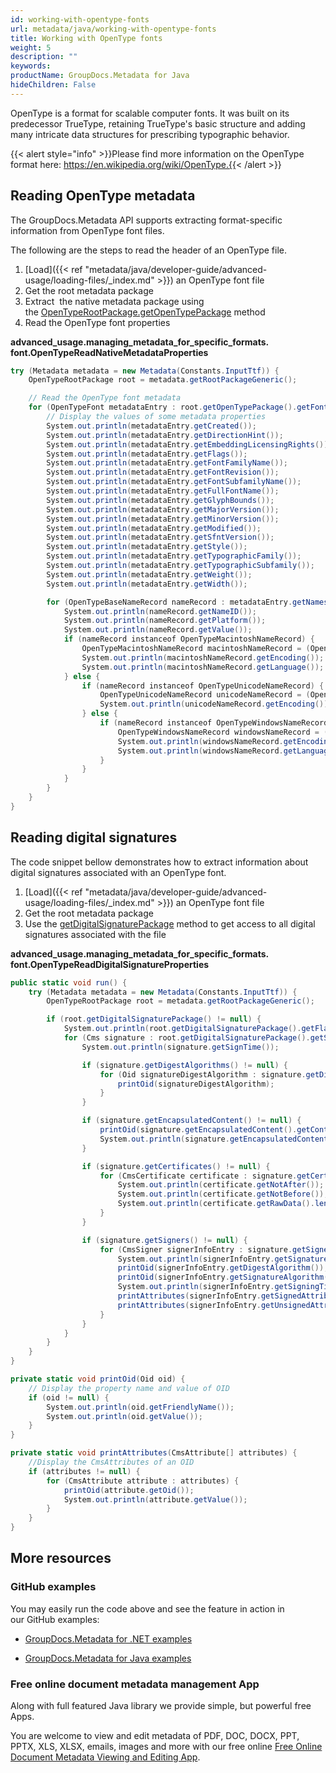 ```yaml
---
id: working-with-opentype-fonts
url: metadata/java/working-with-opentype-fonts
title: Working with OpenType fonts
weight: 5
description: ""
keywords: 
productName: GroupDocs.Metadata for Java
hideChildren: False
---
```

OpenType is a format for scalable computer fonts. It was built on its predecessor TrueType, retaining TrueType's basic structure and adding many intricate data structures for prescribing typographic behavior.

{{< alert style="info" >}}Please find more information on the OpenType format here: https://en.wikipedia.org/wiki/OpenType.{{< /alert >}}

## Reading OpenType metadata

The GroupDocs.Metadata API supports extracting format-specific information from OpenType font files.

The following are the steps to read the header of an OpenType file.

1.  [Load]({{< ref "metadata/java/developer-guide/advanced-usage/loading-files/_index.md" >}}) an OpenType font file
2.  Get the root metadata package
3.  Extract  the native metadata package using the [OpenTypeRootPackage.getOpenTypePackage](https://reference.groupdocs.com/metadata/java/com.groupdocs.metadata.core/OpenTypeRootPackage#getOpenTypePackage()) method
4.  Read the OpenType font properties

**advanced\_usage.managing\_metadata\_for\_specific\_formats.<WBR>font.OpenTypeReadNativeMetadataProperties**

```csharp
try (Metadata metadata = new Metadata(Constants.InputTtf)) {
	OpenTypeRootPackage root = metadata.getRootPackageGeneric();

	// Read the OpenType font metadata
	for (OpenTypeFont metadataEntry : root.getOpenTypePackage().getFonts()) {
		// Display the values of some metadata properties
		System.out.println(metadataEntry.getCreated());
		System.out.println(metadataEntry.getDirectionHint());
		System.out.println(metadataEntry.getEmbeddingLicensingRights());
		System.out.println(metadataEntry.getFlags());
		System.out.println(metadataEntry.getFontFamilyName());
		System.out.println(metadataEntry.getFontRevision());
		System.out.println(metadataEntry.getFontSubfamilyName());
		System.out.println(metadataEntry.getFullFontName());
		System.out.println(metadataEntry.getGlyphBounds());
		System.out.println(metadataEntry.getMajorVersion());
		System.out.println(metadataEntry.getMinorVersion());
		System.out.println(metadataEntry.getModified());
		System.out.println(metadataEntry.getSfntVersion());
		System.out.println(metadataEntry.getStyle());
		System.out.println(metadataEntry.getTypographicFamily());
		System.out.println(metadataEntry.getTypographicSubfamily());
		System.out.println(metadataEntry.getWeight());
		System.out.println(metadataEntry.getWidth());

		for (OpenTypeBaseNameRecord nameRecord : metadataEntry.getNames()) {
			System.out.println(nameRecord.getNameID());
			System.out.println(nameRecord.getPlatform());
			System.out.println(nameRecord.getValue());
			if (nameRecord instanceof OpenTypeMacintoshNameRecord) {
				OpenTypeMacintoshNameRecord macintoshNameRecord = (OpenTypeMacintoshNameRecord) nameRecord;
				System.out.println(macintoshNameRecord.getEncoding());
				System.out.println(macintoshNameRecord.getLanguage());
			} else {
				if (nameRecord instanceof OpenTypeUnicodeNameRecord) {
					OpenTypeUnicodeNameRecord unicodeNameRecord = (OpenTypeUnicodeNameRecord) nameRecord;
					System.out.println(unicodeNameRecord.getEncoding());
				} else {
					if (nameRecord instanceof OpenTypeWindowsNameRecord) {
						OpenTypeWindowsNameRecord windowsNameRecord = (OpenTypeWindowsNameRecord) nameRecord;
						System.out.println(windowsNameRecord.getEncoding());
						System.out.println(windowsNameRecord.getLanguage());
					}
				}
			}
		}
	}
}
```

## Reading digital signatures

The code snippet bellow demonstrates how to extract information about digital signatures associated with an OpenType font.

1.  [Load]({{< ref "metadata/java/developer-guide/advanced-usage/loading-files/_index.md" >}}) an OpenType font file
2.  Get the root metadata package
3.  Use the [getDigitalSignaturePackage](https://reference.groupdocs.com/metadata/java/com.groupdocs.metadata.core/OpenTypeRootPackage#getDigitalSignaturePackage()) method to get access to all digital signatures associated with the file

**advanced\_usage.managing\_metadata\_for\_specific\_formats.<WBR>font.OpenTypeReadDigitalSignatureProperties**

```csharp
public static void run() {
    try (Metadata metadata = new Metadata(Constants.InputTtf)) {
        OpenTypeRootPackage root = metadata.getRootPackageGeneric();

        if (root.getDigitalSignaturePackage() != null) {
            System.out.println(root.getDigitalSignaturePackage().getFlags());
            for (Cms signature : root.getDigitalSignaturePackage().getSignatures()) {
                System.out.println(signature.getSignTime());

                if (signature.getDigestAlgorithms() != null) {
                    for (Oid signatureDigestAlgorithm : signature.getDigestAlgorithms()) {
                        printOid(signatureDigestAlgorithm);
                    }
                }

                if (signature.getEncapsulatedContent() != null) {
                    printOid(signature.getEncapsulatedContent().getContentType());
                    System.out.println(signature.getEncapsulatedContent().getContentRawData().length);
                }

                if (signature.getCertificates() != null) {
                    for (CmsCertificate certificate : signature.getCertificates()) {
                        System.out.println(certificate.getNotAfter());
                        System.out.println(certificate.getNotBefore());
                        System.out.println(certificate.getRawData().length);
                    }
                }

                if (signature.getSigners() != null) {
                    for (CmsSigner signerInfoEntry : signature.getSigners()) {
                        System.out.println(signerInfoEntry.getSignatureValue());
                        printOid(signerInfoEntry.getDigestAlgorithm());
                        printOid(signerInfoEntry.getSignatureAlgorithm());
                        System.out.println(signerInfoEntry.getSigningTime());
                        printAttributes(signerInfoEntry.getSignedAttributes());
                        printAttributes(signerInfoEntry.getUnsignedAttributes());
                    }
                }
            }
        }
    }
}

private static void printOid(Oid oid) {
    // Display the property name and value of OID
    if (oid != null) {
        System.out.println(oid.getFriendlyName());
        System.out.println(oid.getValue());
    }
}

private static void printAttributes(CmsAttribute[] attributes) {
    //Display the CmsAttributes of an OID
    if (attributes != null) {
        for (CmsAttribute attribute : attributes) {
            printOid(attribute.getOid());
            System.out.println(attribute.getValue());
        }
    }
}
```

## More resources

### GitHub examples

You may easily run the code above and see the feature in action in our GitHub examples:

*   [GroupDocs.Metadata for .NET examples](https://github.com/groupdocs-metadata/GroupDocs.Metadata-for-.NET)
    
*   [GroupDocs.Metadata for Java examples](https://github.com/groupdocs-metadata/GroupDocs.Metadata-for-Java)
    

### Free online document metadata management App

Along with full featured Java library we provide simple, but powerful free Apps.

You are welcome to view and edit metadata of PDF, DOC, DOCX, PPT, PPTX, XLS, XLSX, emails, images and more with our free online [Free Online Document Metadata Viewing and Editing App](https://products.groupdocs.app/metadata).
